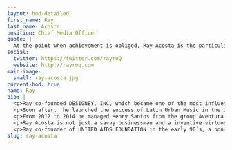 ```yaml
---
layout: bod-detailed
first_name: Ray
last_name: Acosta
position: Chief Media Officer
quote: |
  At the point when achievement is obliged, Ray Acosta is the particular individual that organizations call upon. With more than 20 years of experience this veteran is constantly prepared for the following endeavor.
social:
  twitter: https://twitter.com/rayroQ
  website: http://rayroq.com
main-image:
  small: ray-acosta.jpg
current-bod: true
name: Ray
bio: |
  <p>Ray co-founded DESIGNEY, INC, which became one of the most influential design and marketing firms in New York City. From designing, marketing, creating  logos and branding for major designer brands, television and music companies like, SONY, EPIC, WU-TANG CLAN, ROCAWEAR, WU-WEAR, AVIREX, DISNEY, A&E, HISTORY CHANNEL, PUMA, CHAMPION, 2004 OLYMPICS, SPRITE AND ADIDAS, Designey Inc created a new standard of excellence among design and marketing firms.</p>
  <p>Soon after,  he launched the success of Latin Urban Music in the United States through companies like UBO (URBAN BOX OFFICE) and LATINFLAVA. He created a non-traditional distribution system to distribute music to over 10,000 bodegas and variety shops at an affordable price in NYC. He bridged the gap between corporate America and Latin music labels working with companies like Heineken, Amex, Honda and Mastercard.   He has consulted with US STARCOM, SPRINT PCS, VERIZON & Bell Latino on bringing music, money and minutes under one card. Currently, he is developing a television series called UPTOWN with GOLDCREST FILMS. A compilation of true stories that took place in Washington Heights during the Mid 80’s to 90’s.</p>
  <p>From 2012 to 2014 he managed Henry Santos from the group Aventura and took him to new levels in his profession. From 1995 to this present day Ray Acosta is still the go to guy for Wu Music Group / The Wu Tang Brand.</p>
  <p>Ray Acosta is not just a savvy businessman and a inventive virtuoso, he is also an aspiring humanitarian and peace ambassador to his community in Washington Heights. He has served as liaison between rival Latino and African-American gangs to lessen and ultimately stop gang violence and crimes.</p>
  <p>Ray co-founder of UNITED AIDS FOUNDATION in the early 90’s, a non-profit organization that raised money for research in medicine to help find a cure for AIDS. In 2014 he founded STOP BULLYING TOUR, where he plans on bringing the influential world of pop culture to stand united and respond to the global epidemic of bullying. With the support of major star power, the leaders of the “Stop Bullying Tour”  are set to create several platforms of international influencers to stand up for anti-bullying. He has additionally joined C.H.A.L.K. “VIVE TU VIDA” campaign with Presbyterian Hospital NYC to help children loose weight and stay active and dynamic.</p>
slug: ray-acosta
---
```





